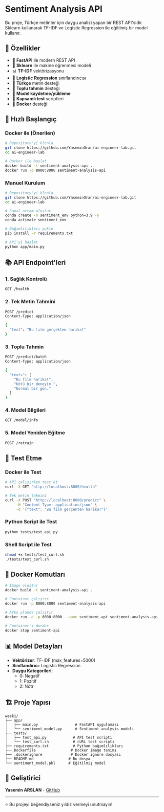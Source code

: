 # Sentiment Analysis API

Bu proje, Türkçe metinler için duygu analizi yapan bir REST API'sidir. Sklearn kullanarak TF-IDF ve Logistic Regression ile eğitilmiş bir model kullanır.

## 🌟 Özellikler

- 🚀 **FastAPI** ile modern REST API
- 🤖 **Sklearn** ile makine öğrenmesi modeli
- 📊 **TF-IDF** vektörizasyonu
- 🎯 **Logistic Regression** sınıflandırıcısı
- 📝 **Türkçe** metin desteği
- 🔄 **Toplu tahmin** desteği
- 💾 **Model kaydetme/yükleme**
- 🧪 **Kapsamlı test** scriptleri
- 🐳 **Docker** desteği

## 🚀 Hızlı Başlangıç

### Docker ile (Önerilen)

```bash
# Repository'yi klonla
git clone https://github.com/YaseminOran/ai-engineer-lab.git
cd ai-engineer-lab

# Docker ile başlat
docker build -t sentiment-analysis-api .
docker run -p 8000:8000 sentiment-analysis-api
```

### Manuel Kurulum

```bash
# Repository'yi klonla
git clone https://github.com/YaseminOran/ai-engineer-lab.git
cd ai-engineer-lab

# Sanal ortam oluştur
conda create -n sentiment_env python=3.9 -y
conda activate sentiment_env

# Bağımlılıkları yükle
pip install -r requirements.txt

# API'yi başlat
python app/main.py
```

## 📚 API Endpoint'leri

### 1. Sağlık Kontrolü
```bash
GET /health
```

### 2. Tek Metin Tahmini
```bash
POST /predict
Content-Type: application/json

{
  "text": "Bu film gerçekten harika!"
}
```

### 3. Toplu Tahmin
```bash
POST /predict/batch
Content-Type: application/json

{
  "texts": [
    "Bu film harika!",
    "Kötü bir deneyim.",
    "Normal bir gün."
  ]
}
```

### 4. Model Bilgileri
```bash
GET /model/info
```

### 5. Model Yeniden Eğitme
```bash
POST /retrain
```

## 🧪 Test Etme

### Docker ile Test
```bash
# API çalışırken test et
curl -X GET "http://localhost:8000/health"

# Tek metin tahmini
curl -X POST "http://localhost:8000/predict" \
     -H "Content-Type: application/json" \
     -d '{"text": "Bu film gerçekten harika!"}'
```

### Python Script ile Test
```bash
python tests/test_api.py
```

### Shell Script ile Test
```bash
chmod +x tests/test_curl.sh
./tests/test_curl.sh
```

## 🐳 Docker Komutları

```bash
# Image oluştur
docker build -t sentiment-analysis-api .

# Container çalıştır
docker run -p 8000:8000 sentiment-analysis-api

# Arka planda çalıştır
docker run -d -p 8000:8000 --name sentiment-api sentiment-analysis-api

# Container'ı durdur
docker stop sentiment-api
```

## 📊 Model Detayları

- **Vektörizer**: TF-IDF (max_features=5000)
- **Sınıflandırıcı**: Logistic Regression
- **Duygu Kategorileri**: 
  - 0: Negatif
  - 1: Pozitif  
  - 2: Nötr

## 🏗️ Proje Yapısı

```
week1/
├── app/
│   ├── main.py                 # FastAPI uygulaması
│   └── sentiment_model.py      # Sentiment analysis modeli
├── tests/
│   ├── test_api.py            # API test scripti
│   └── test_curl.sh           # cURL test scripti
├── requirements.txt           # Python bağımlılıkları
├── Dockerfile                # Docker image tanımı
├── .dockerignore             # Docker ignore dosyası
├── README.md                # Bu dosya
└── sentiment_model.pkl      # Eğitilmiş model
```

## 👤 Geliştirici

**Yasemin ARSLAN** - [GitHub](https://github.com/YaseminOran)

---

⭐ Bu projeyi beğendiyseniz yıldız vermeyi unutmayın! 